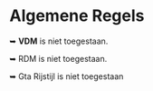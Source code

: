 # Algemene Regels

➥ <b>VDM</b> is niet toegestaan.

➥ RDM is niet toegestaan.

➥ Gta Rijstijl is niet toegestaan
